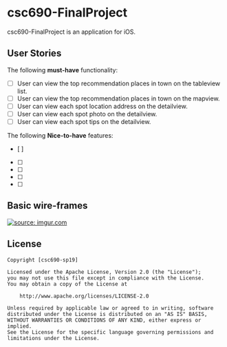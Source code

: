# csc690-FinalProject

csc690-FinalProject is an application for iOS.


## User Stories

The following **must-have** functionality:

* [ ] User can view the top recommendation places in town on the tableview list. 
* [ ] User can view the top recommendation places in town on the mapview. 
* [ ] User can view each spot location address on the detailview. 
* [ ] User can view each spot photo on the detailview. 
* [ ] User can view each spot tips on the detailview. 

The following **Nice-to-have** features:
* [ ] 
* [ ] 
* [ ] 
* [ ] 
* [ ] 

## Basic wire-frames


<a href="https://imgur.com/uFVWhNy"><img src="https://i.imgur.com/uFVWhNy.png" title="source: imgur.com" /></a>


## License

    Copyright [csc690-sp19] 

    Licensed under the Apache License, Version 2.0 (the "License");
    you may not use this file except in compliance with the License.
    You may obtain a copy of the License at

        http://www.apache.org/licenses/LICENSE-2.0

    Unless required by applicable law or agreed to in writing, software
    distributed under the License is distributed on an "AS IS" BASIS,
    WITHOUT WARRANTIES OR CONDITIONS OF ANY KIND, either express or implied.
    See the License for the specific language governing permissions and
    limitations under the License.
